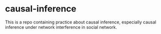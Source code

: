 # causal-inference

This is a repo containing practice about causal inference, especially causal inference under network interference in social network.
